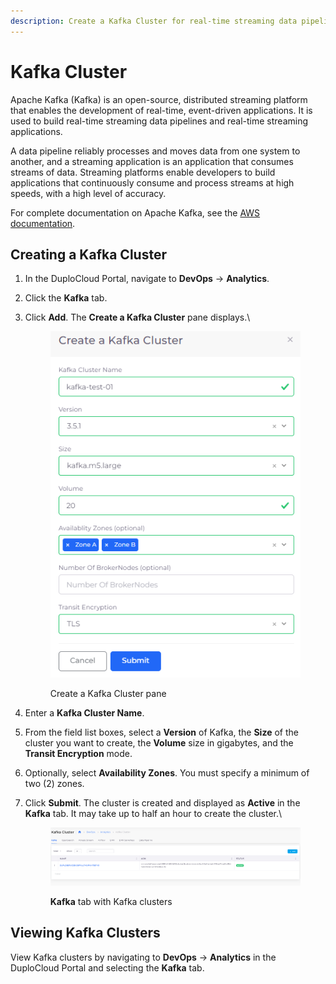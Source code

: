 ```yaml
---
description: Create a Kafka Cluster for real-time streaming data pipelines and apps
---
```


# Kafka Cluster

Apache Kafka (Kafka) is an open-source, distributed streaming platform that enables the development of real-time, event-driven applications. It is used to build real-time streaming data pipelines and real-time streaming applications.&#x20;

A data pipeline reliably processes and moves data from one system to another, and a streaming application is an application that consumes streams of data. Streaming platforms enable developers to build applications that continuously consume and process streams at high speeds, with a high level of accuracy.

For complete documentation on Apache Kafka, see the [AWS documentation](https://docs.aws.amazon.com/msk/latest/developerguide/what-is-msk.html).

## Creating a Kafka Cluster

1. In the DuploCloud Portal, navigate to **DevOps** -> **Analytics**.
2. Click the **Kafka** tab.
3.  Click **Add**. The **Create a Kafka Cluster** pane displays.\


    <div align="left">

    <figure><img src="../../.gitbook/assets/k1.png" alt=""><figcaption><p>Create a Kafka Cluster pane<br></p></figcaption></figure>

    </div>
4. Enter a **Kafka Cluster Name**.
5. From the field list boxes, select a **Version** of Kafka, the **Size** of the cluster you want to create, the **Volume** size in gigabytes, and the **Transit Encryption** mode.
6. Optionally, select **Availability Zones**. You must specify a minimum of two (2) zones.
7.  Click **Submit**. The cluster is created and displayed as **Active** in the **Kafka** tab. It may take up to half an hour to create the cluster.\


    <div align="left">

    <figure><img src="../../.gitbook/assets/k2.png" alt=""><figcaption><p><strong>Kafka</strong> tab with Kafka clusters<br></p></figcaption></figure>

    </div>

## Viewing Kafka Clusters

View Kafka clusters by navigating to **DevOps** -> **Analytics** in the DuploCloud Portal and selecting the **Kafka** tab.
